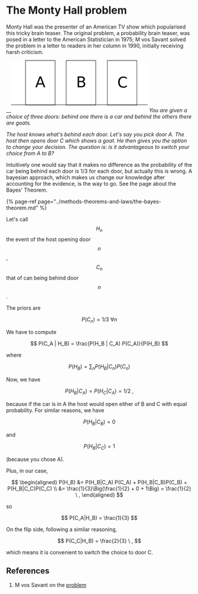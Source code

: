 # The Monty Hall problem

Monty Hall was the presenter of an American TV show which popularised this tricky brain teaser. The original problem, a probability brain teaser, was posed in a letter to the American Statistician in 1975; M vos Savant solved the problem in a letter to readers in her column in 1990, initially receiving harsh criticism.

\_\_![](../../.gitbook/assets/montyhall.png) _You are given a choice of three doors: behind one there is a car and behind the others there are goats._

_The host knows what's behind each door. Let's say you pick door A. The host then opens door C which shows a goat. He then gives you the option to change your decision. The question is: is it advantageous to switch your choice from A to B?_

Intuitively one would say that it makes no difference as the probability of the car being behind each door is 1/3 for each door, but actually this is wrong. A bayesian approach, which makes us change our knowledge after accounting for the evidence, is the way to go. See the page about the Bayes' Theorem.

{% page-ref page="../methods-theorems-and-laws/the-bayes-theorem.md" %}

Let's call $$H_n$$ the event of the host opening door $$n$$ , $$C_n$$ that of can being behind door $$n$$ .

The priors are

$$
P(C_n) = 1/3 \ \forall n
$$

We have to compute

$$
P(C_A | H_B) = \frac{P(H_B | C_A) P(C_A)}{P(H_B}
$$

where

$$
P(H_B) = \sum_n P(H_B| C_n) P(C_n)
$$

Now, we have

$$
P(H_B| C_A) = P(H_C|C_A) = 1/2 \ ,
$$

because if the car is in A the host would open either of B and C with equal probability. For similar reasons, we have

$$
P(H_B|C_B) = 0
$$

and

$$
P(H_B|C_C) = 1
$$

\(because you chose A\).

Plus, in our case,

$$
\begin{aligned}
    P(H_B) &= P(H_B|C_A) P(C_A) + P(H_B|C_B)P(C_B) + P(H_B|C_C)P(C_C) \\
           &= \frac{1}{3}\Big(\frac{1}{2} + 0 + 1\Big) = \frac{1}{2} \ ,
\end{aligned}
$$

so

$$
P(C_A|H_B) = \frac{1}{3}
$$

On the flip side, following a similar reasoning,

$$
P(C_C|H_B) = \frac{2}{3} \ ,
$$

which means it is convenient to switch the choice to door C.

## References

1. M vos Savant on the [problem](http://marilynvossavant.com/game-show-problem/)



